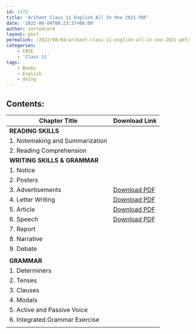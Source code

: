 ```yaml
---
id: 2372
title: 'Arihant Class 11 English All In One 2021 PDF'
date: '2022-08-04T08:23:37+00:00'
author: sortedcord
layout: post
permalink: /2022/08/04/arihant-class-11-english-all-in-one-2021-pdf/
categories:
    - CBSE
    - 'Class 11'
tags:
    - Books
    - English
    - doing
---
```


## Contents:

| Chapter Title | Download Link |
|---|---|
| **READING SKILLS** |  |
| 1. Notemaking and Summarization |  |
| 2. Reading Comprehension |  |
| **WRITING SKILLS &amp; GRAMMAR** |  |
| 1. Notice |  |
| 2. Posters |  |
| 3. Advertisements | [Download PDF](https://drive.google.com/uc?export=download&id=11U-IVnkQ7Gn3NVrmmvwP7zvQEJzuqknO) |
| 4. Letter Writing | [Download PDF](https://drive.google.com/uc?export=download&id=13attnaTsUrh1sPSZbeHDNKQlVFJbd-aP) |
| 5. Article | [Download PDF](https://drive.google.com/uc?export=download&id=13cKD8B5JQvBomA3V65MwvYK_tUxWh9M5) |
| 6. Speech | [Download PDF](https://drive.google.com/uc?export=download&id=13eKW-eWRSzLM7r08QlDVoLj7PgN_qgc0) |
| 7. Report |  |
| 8. Narrative |  |
| 9. Debate |  |
|  |  |
| **GRAMMAR** |  |
| 1. Determiners |  |
| 2. Tenses |  |
| 3. Clauses |  |
| 4. Modals |  |
| 5. Active and Passive Voice |  |
| 6. Integrated Grammar Exercise |  |
|  |  |

